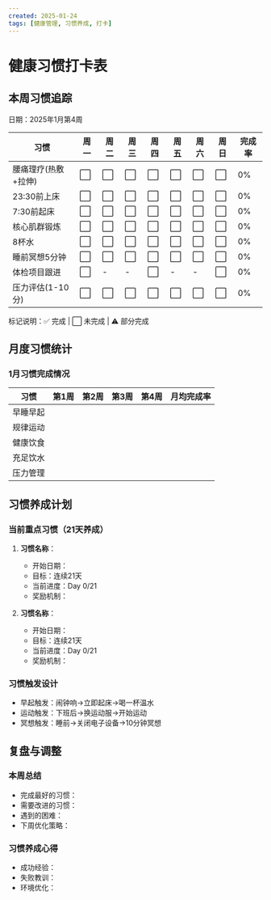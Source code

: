 ```yaml
---
created: 2025-01-24
tags: [健康管理, 习惯养成, 打卡]
---
```


# 健康习惯打卡表

## 本周习惯追踪
日期：2025年1月第4周

| 习惯 | 周一 | 周二 | 周三 | 周四 | 周五 | 周六 | 周日 | 完成率 |
|-----|------|------|------|------|------|------|------|--------|
| 腰痛理疗(热敷+拉伸) | ⬜ | ⬜ | ⬜ | ⬜ | ⬜ | ⬜ | ⬜ | 0% |
| 23:30前上床 | ⬜ | ⬜ | ⬜ | ⬜ | ⬜ | ⬜ | ⬜ | 0% |
| 7:30前起床 | ⬜ | ⬜ | ⬜ | ⬜ | ⬜ | ⬜ | ⬜ | 0% |
| 核心肌群锻炼 | ⬜ | ⬜ | ⬜ | ⬜ | ⬜ | ⬜ | ⬜ | 0% |
| 8杯水 | ⬜ | ⬜ | ⬜ | ⬜ | ⬜ | ⬜ | ⬜ | 0% |
| 睡前冥想5分钟 | ⬜ | ⬜ | ⬜ | ⬜ | ⬜ | ⬜ | ⬜ | 0% |
| 体检项目跟进 | ⬜ | - | - | ⬜ | - | - | ⬜ | 0% |
| 压力评估(1-10分) | ⬜ | ⬜ | ⬜ | ⬜ | ⬜ | ⬜ | ⬜ | 0% |

标记说明：✅ 完成 | ⬜ 未完成 | ⚠️ 部分完成

## 月度习惯统计

### 1月习惯完成情况
| 习惯 | 第1周 | 第2周 | 第3周 | 第4周 | 月均完成率 |
|-----|-------|-------|-------|-------|-----------|
| 早睡早起 |  |  |  |  |  |
| 规律运动 |  |  |  |  |  |
| 健康饮食 |  |  |  |  |  |
| 充足饮水 |  |  |  |  |  |
| 压力管理 |  |  |  |  |  |

## 习惯养成计划

### 当前重点习惯（21天养成）
1. **习惯名称**：
   - 开始日期：
   - 目标：连续21天
   - 当前进度：Day 0/21
   - 奖励机制：

2. **习惯名称**：
   - 开始日期：
   - 目标：连续21天
   - 当前进度：Day 0/21
   - 奖励机制：

### 习惯触发设计
- 早起触发：闹钟响→立即起床→喝一杯温水
- 运动触发：下班后→换运动服→开始运动
- 冥想触发：睡前→关闭电子设备→10分钟冥想

## 复盘与调整
### 本周总结
- 完成最好的习惯：
- 需要改进的习惯：
- 遇到的困难：
- 下周优化策略：

### 习惯养成心得
- 成功经验：
- 失败教训：
- 环境优化：